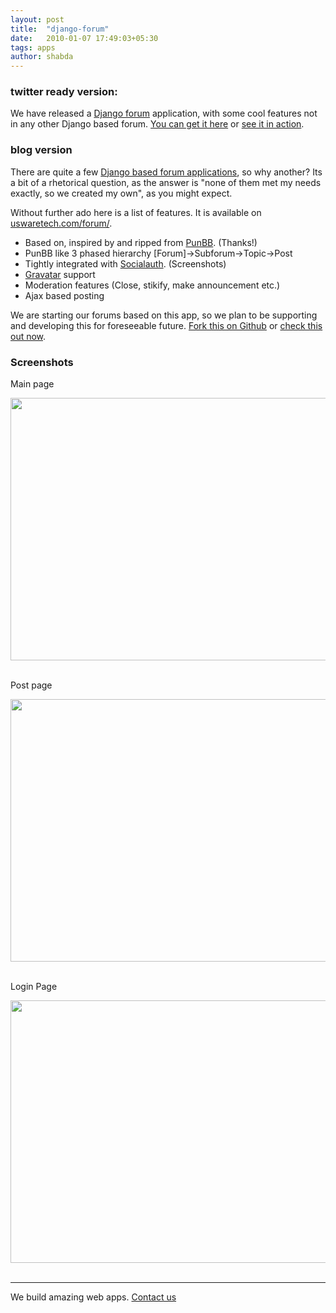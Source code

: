 ```yaml
---
layout: post
title:  "django-forum"
date:   2010-01-07 17:49:03+05:30
tags: apps
author: shabda
---
```

### twitter ready version:

We have released a [Django forum](http://uswaretech.com/forum/) application, with some cool features not in any other Django based forum. [You can get it here](http://github.com/uswaretech/Dinette) or [see it in action](http://uswaretech.com/forum/). 

### blog version

There are quite a few [Django based forum applications](http://code.djangoproject.com/wiki/ForumAppsComparison), so why another? Its a bit of a rhetorical question,  as the answer is "none of them met my needs exactly, so we created my own", as you might expect.

Without further ado here is a list of features. It is available on [uswaretech.com/forum/](http://uswaretech.com/forum/).

*  Based on, inspired by and ripped from [PunBB](http://punbb.informer.com/). (Thanks!)
*  PunBB like 3 phased hierarchy [Forum]->Subforum->Topic->Post
*  Tightly integrated with [Socialauth](http://github.com/uswaretech/Django-Socialauth). (Screenshots)
*  [Gravatar](http://www.gravatar.com/) support
*  Moderation features (Close, stikify, make announcement etc.)
*  Ajax based posting

We are starting our forums based on this app, so we plan to be supporting and developing this for foreseeable future. [Fork this on Github](http://github.com/uswaretech/Dinette) or [check this out now](http://uswaretech.com/forum/).

<a name="screenshots"></a>
### Screenshots

Main page


<a href="http://uswaretech.com/dump/screenshots/screenshot_007.png"><img alt="" src="http://uswaretech.com/dump/screenshots/screenshot_007.png" title="Dinette screenshot" class="alignnone" width="640" height="420" /></a> <br /> <br />

Post page

<a href="http://uswaretech.com/dump/screenshots/screenshot_008.png"><img alt="" src="http://uswaretech.com/dump/screenshots/screenshot_008.png" title="Dinette screenshot" class="alignnone"  width="640" height="420" /></a> <br /> <br />

Login Page

<a href="http://uswaretech.com/dump/screenshots/screenshot_009.png"><img alt="" src="http://uswaretech.com/dump/screenshots/screenshot_009.png" title="Dinette screenshot" class="alignnone"  width="640" height="420" /></a> <br /> <br />

----------------------------
We build amazing web apps. [Contact us](http://uswaretech.com/contact/)











